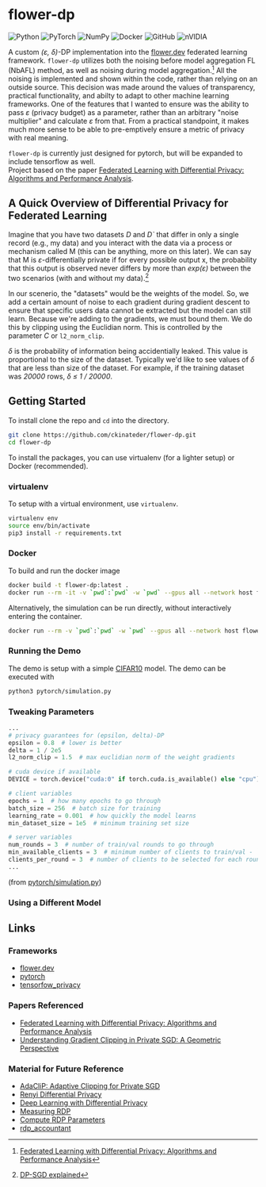 # flower-dp

![Python](https://img.shields.io/badge/python-3670A0?style=for-the-badge&logo=python&logoColor=ffdd54) ![PyTorch](https://img.shields.io/badge/PyTorch-%23EE4C2C.svg?style=for-the-badge&logo=PyTorch&logoColor=white) ![NumPy](https://img.shields.io/badge/numpy-%23013243.svg?style=for-the-badge&logo=numpy&logoColor=white) ![Docker](https://img.shields.io/badge/docker-%230db7ed.svg?style=for-the-badge&logo=docker&logoColor=white) ![GitHub](https://img.shields.io/badge/github-%23121011.svg?style=for-the-badge&logo=github&logoColor=white) ![nVIDIA](https://img.shields.io/badge/nVIDIA-%2376B900.svg?style=for-the-badge&logo=nVIDIA&logoColor=white)

A custom *(ε, δ)*-DP implementation into the [flower.dev](https://flower.dev/) federated learning framework. `flower-dp` utilizes both the noising before model aggregation FL (NbAFL) method, as well as noising during model aggregation.[^dpfl] All the noising is implemented and shown within the code, rather than relying on an outside source. This decision was made around the values of transparency, practical functionality, and abilty to adapt to other machine learning frameworks. One of the features that I wanted to ensure was the ability to pass *ε* (privacy budget) as a parameter, rather than an arbitrary "noise multiplier" and calculate *ε* from that. From a practical standpoint, it makes much more sense to be able to pre-emptively ensure a metric of privacy with real meaning.

`flower-dp` is currently just designed for pytorch, but will be expanded to include tensorflow as well.  
Project based on the paper [Federated Learning with Differential Privacy: Algorithms and Performance Analysis](https://doi.org/10.48550/arXiv.1911.00222).

## A Quick Overview of Differential Privacy for Federated Learning

Imagine that you have two datasets *D* and *D`* that differ in only a single record (e.g., my data) and you interact with the data via a process or mechanism called M (this can be anything, more on this later). We can say that M is *ε*-differentially private if for every possible output x, the probability that this output is observed never differs by more than *exp(ε)* between the two scenarios (with and without my data).[^dpsgd]

In our scenerio, the "datasets" would be the weights of the model. So, we add a certain amount of noise to each gradient during gradient descent to ensure that specific users data cannot be extracted but the model can still learn. Because we're adding to the gradients, we must bound them. We do this by clipping using the Euclidian norm. This is controlled by the parameter *C* or `l2_norm_clip`.  

*δ* is the probability of information being accidentially leaked. This value is proportional to the size of the dataset. Typically we'd like to see values of *δ* that are less than size of the dataset. For example, if the training dataset was *20000* rows, *δ ≤ 1 / 20000*.

## Getting Started

To install clone the repo and `cd` into the directory.

```bash
git clone https://github.com/ckinateder/flower-dp.git
cd flower-dp
```

To install the packages, you can use virtualenv (for a lighter setup) or Docker (recommended).

### virtualenv

To setup with a virtual environment, use `virtualenv`.

```bash
virtualenv env
source env/bin/activate
pip3 install -r requirements.txt
```

### Docker

To build and run the docker image

```bash
docker build -t flower-dp:latest .
docker run --rm -it -v `pwd`:`pwd` -w `pwd` --gpus all --network host flower-dp:latest bash
```

Alternatively, the simulation can be run directly, without interactively entering the container.

```bash
docker run --rm -v `pwd`:`pwd` -w `pwd` --gpus all --network host flower-dp:latest python3 pytorch/simulation.py
```

### Running the Demo

The demo is setup with a simple [CIFAR10](https://pytorch.org/tutorials/beginner/blitz/cifar10_tutorial.html) model. The demo can be executed with

```bash
python3 pytorch/simulation.py
```

### Tweaking Parameters

```python
...
# privacy guarantees for (epsilon, delta)-DP
epsilon = 0.8  # lower is better
delta = 1 / 2e5
l2_norm_clip = 1.5  # max euclidian norm of the weight gradients

# cuda device if available
DEVICE = torch.device("cuda:0" if torch.cuda.is_available() else "cpu")

# client variables
epochs = 1  # how many epochs to go through
batch_size = 256  # batch size for training
learning_rate = 0.001  # how quickly the model learns
min_dataset_size = 1e5  # minimum training set size

# server variables
num_rounds = 3  # number of train/val rounds to go through
min_available_clients = 3  # minimum number of clients to train/val - `N``
clients_per_round = 3  # number of clients to be selected for each round - `K`
...
```

(from [pytorch/simulation.py](pytorch/simulation.py))  

### Using a Different Model




## Links

### Frameworks

- [flower.dev](https://flower.dev/)
- [pytorch](https://pytorch.org/)
- [tensorfow_privacy](https://www.tensorflow.org/responsible_ai/privacy/guide)

### Papers Referenced

- [Federated Learning with Differential Privacy: Algorithms and Performance Analysis](https://doi.org/10.48550/arXiv.1911.00222)
- [Understanding Gradient Clipping in Private SGD: A Geometric Perspective](https://proceedings.neurips.cc/paper/2020/file/9ecff5455677b38d19f49ce658ef0608-Paper.pdf)

### Material for Future Reference

- [AdaCliP: Adaptive Clipping for Private SGD](https://doi.org/10.48550/arXiv.1908.07643)
- [Renyi Differential Privacy](https://arxiv.org/abs/1702.07476v3)
- [Deep Learning with Differential Privacy](https://arxiv.org/abs/1607.00133)
- [Measuring RDP](https://www.tensorflow.org/responsible_ai/privacy/guide/measure_privacy)
- [Compute RDP Parameters](https://www.tensorflow.org/responsible_ai/privacy/tutorials/classification_privacy)
- [rdp_accountant](https://github.com/tensorflow/privacy/blob/master/tensorflow_privacy/privacy/analysis/rdp_accountant.py)

[^dpsgd]: [DP-SGD explained](https://medium.com/pytorch/differential-privacy-series-part-1-dp-sgd-algorithm-explained-12512c3959a3)
[^dpfl]: [Federated Learning with Differential Privacy: Algorithms and Performance Analysis](https://doi.org/10.48550/arXiv.1911.00222)
